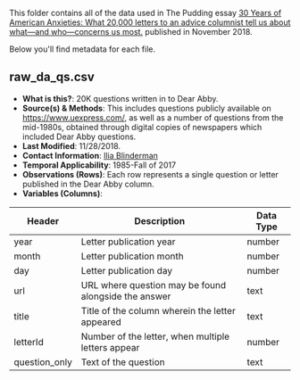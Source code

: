 This folder contains all of the data used in The Pudding essay [30 Years of American Anxieties: What 20,000 letters to an advice columnist tell us about what—and who—concerns us most.](https://pudding.cool/2018/11/dearabby/) published in November 2018.

Below you'll find metadata for each file.

## raw_da_qs.csv

- **What is this?**: 20K questions written in to Dear Abby.
- **Source(s) & Methods**: This includes questions publicly available on https://www.uexpress.com/, as well as a number of questions from the mid-1980s, obtained through digital copies of newspapers which included Dear Abby questions.
- **Last Modified**: 11/28/2018.
- **Contact Information**: [Ilia Blinderman](mailto:ilia@pudding.cool)
- **Temporal Applicability**: 1985-Fall of 2017
- **Observations (Rows)**: Each row represents a single question or letter published in the Dear Abby column.
- **Variables (Columns)**:

| Header        | Description                                          | Data Type |
| ------------- | ---------------------------------------------------- | --------- |
| year          | Letter publication year                              | number    |
| month         | Letter publication month                             | number    |
| day           | Letter publication day                               | number    |
| url           | URL where question may be found alongside the answer | text      |
| title         | Title of the column wherein the letter appeared      | text      |
| letterId      | Number of the letter, when multiple letters appear   | number    |
| question_only | Text of the question                                 | text      |
